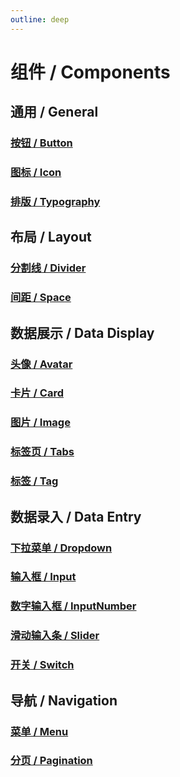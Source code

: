 ```yaml
---
outline: deep
---
```


# 组件 / Components

## 通用 / General

### [按钮 / Button](./general/button.md)

### [图标 / Icon](./general/icon.md)

### [排版 / Typography](./general/typography.md)

## 布局 / Layout

### [分割线 / Divider](./layout/divider.md)

### [间距 / Space](./layout/space.md)

## 数据展示 / Data Display

### [头像 / Avatar](./data-display/avatar.md)

### [卡片 / Card](./data-display/card.md)

### [图片 / Image](./data-display/image.md)

### [标签页 / Tabs](./data-display/tabs.md)

### [标签 / Tag](./data-display/tag.md)

## 数据录入 / Data Entry

### [下拉菜单 / Dropdown](./data-entry/dropdown.md)

### [输入框 / Input](./data-entry/input.md)

### [数字输入框 / InputNumber](./data-entry/input-number.md)

### [滑动输入条 / Slider](./data-entry/slider.md)

### [开关 / Switch](./data-entry/switch.md)

## 导航 / Navigation

### [菜单 / Menu](./navigation/menu.md)

### [分页 / Pagination](./navigation/pagination.md)